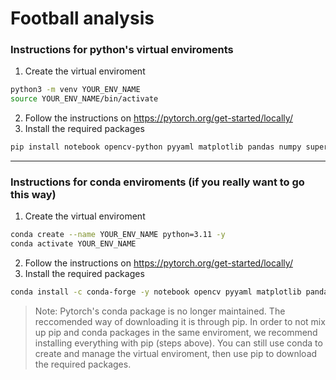 # Football analysis

### Instructions for python's virtual enviroments

1. Create the virtual enviroment
```bash
python3 -m venv YOUR_ENV_NAME
source YOUR_ENV_NAME/bin/activate
```
2. Follow the instructions on https://pytorch.org/get-started/locally/
3. Install the required packages
```bash
pip install notebook opencv-python pyyaml matplotlib pandas numpy supervision ultralytics scikit-learn tqdm ipywidgets
```

---

### Instructions for conda enviroments (if you really want to go this way)

1. Create the virtual enviroment
```bash
conda create --name YOUR_ENV_NAME python=3.11 -y
conda activate YOUR_ENV_NAME
```
2. Follow the instructions on https://pytorch.org/get-started/locally/
3. Install the required packages
```bash
conda install -c conda-forge -y notebook opencv pyyaml matplotlib pandas numpy supervision ultralytics scikit-learn tqdm ipywidgets
```

> Note: Pytorch's conda package is no longer maintained. The reccomended way of downloading it is through pip. In order to not mix up pip and conda packages in the same enviroment, we recommend installing everything with pip (steps above). You can still use conda to create and manage the virtual enviroment, then use pip to download the required packages.
